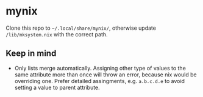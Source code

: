 # mynix

Clone this repo to `~/.local/share/mynix/`, otherwise update `/lib/mksystem.nix` with the correct path.


## Keep in mind

- Only lists merge automatically.
  Assigning other type of values to the same attribute more than once will throw an error, because nix would be overriding one.
  Prefer detailed assingments, e.g. `a.b.c.d.e` to avoid setting a value to parent attribute.
